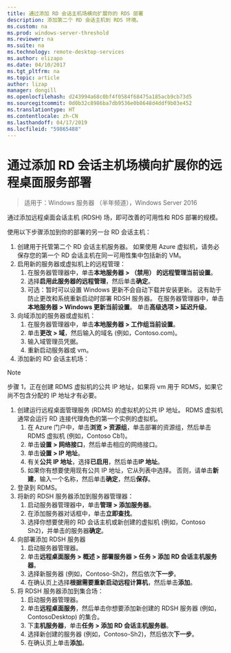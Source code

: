 ```yaml
---
title: 通过添加 RD 会话主机场横向扩展你的 RDS 部署
description: 添加第二个 RD 会话主机到 RDS 环境。
ms.custom: na
ms.prod: windows-server-threshold
ms.reviewer: na
ms.suite: na
ms.technology: remote-desktop-services
ms.author: elizapo
ms.date: 04/10/2017
ms.tgt_pltfrm: na
ms.topic: article
author: lizap
manager: dongill
ms.openlocfilehash: d243994a68c0bf4f0584f68475a185acb9cb73d5
ms.sourcegitcommit: 0d0b32c8986ba7db9536e0b8648d4ddf9b03e452
ms.translationtype: HT
ms.contentlocale: zh-CN
ms.lasthandoff: 04/17/2019
ms.locfileid: "59865488"
---
```

# <a name="scale-out-your-remote-desktop-services-deployment-by-adding-an-rd-session-host-farm"></a>通过添加 RD 会话主机场横向扩展你的远程桌面服务部署

>适用于：Windows 服务器 （半年频道），Windows Server 2016

通过添加远程桌面会话主机 (RDSH) 场，即可改善的可用性和 RDS 部署的规模。   
  
 
使用以下步骤添加到你的部署的另一台 RD 会话主机：  
  
1. 创建用于托管第二个 RD 会话主机服务器。 如果使用 Azure 虚拟机，请务必保存您的第一个 RD 会话主机在同一可用性集中包括新的 VM。
2. 启用新的服务器或虚拟机上的远程管理：
   1. 在服务器管理器中，单击**本地服务器 > （禁用） 的远程管理当前设置**。 
   2. 选择**启用此服务器的远程管理**，然后单击**确定**。 
   3. 可选：暂时可以设置 Windows 更新不会自动下载并安装更新。 这有助于防止更改和系统重新启动时部署 RDSH 服务器。 在服务器管理器中，单击**本地服务器 > Windows 更新当前设置**。 单击**高级选项 > 延迟升级**。 
3. 向域添加的服务器或虚拟机：
   1. 在服务器管理器中，单击**本地服务器 > 工作组当前设置**。 
   2. 单击**更改 > 域**，然后输入的域名 (例如，Contoso.com)。 
   3. 输入域管理员凭据。 
   4. 重新启动服务器或 vm。
4. 添加新的 RD 会话主机场：
>[!NOTE] 
> 步骤 1，正在创建 RDMS 虚拟机的公共 IP 地址，如果将 vm 用于 RDMS，如果它尚不包含分配的 IP 地址才有必要。
   
   1. 创建运行远程桌面管理服务 (RDMS) 的虚拟机的公共 IP 地址。 RDMS 虚拟机通常会运行 RD 连接代理角色的第一个实例的虚拟机。  
       1. 在 Azure 门户中，单击**浏览 > 资源组**，单击部署的资源组，然后单击 RDMS 虚拟机 (例如，Contoso Cb1)。  
       2. 单击**设置 > 网络接口**，然后单击相应的网络接口。   
       3. 单击**设置 > IP 地址**。
       4. 有关**公共 IP 地址**，选择**已启用**，然后单击**IP 地址**。   
       5. 如果你有想要使用现有公共 IP 地址，它从列表中选择。 否则，请单击**新建**，输入一个名称，然后单击**确定**，然后**保存**。   
   2. 登录到 RDMS。
   3. 将新的 RDSH 服务器添加到服务器管理器：   
       1. 启动服务器管理器中，单击**管理 > 添加服务器**。   
       2. 在添加服务器对话框中，单击**立即查找**。   
       3. 选择你想要使用的 RD 会话主机或新创建的虚拟机 (例如，Contoso Sh2)，并单击的服务器**确定**。
   4. 向部署添加 RDSH 服务器
       1. 启动服务器管理器。  
       2. 单击**远程桌面服务 > 概述 > 部署服务器 > 任务 > 添加 RD 会话主机服务器**。   
       3. 选择新服务器 (例如，Contoso-Sh2)，然后依次**下一步**。  
       4. 在确认页上选择**根据需要重新启动远程计算机**，然后单击**添加**。   
   5. 将 RDSH 服务器添加到集合场：
       1. 启动服务器管理器。   
       2. 单击**远程桌面服务**，然后单击你想要添加新创建的 RDSH 服务器 (例如，ContosoDesktop) 的集合。   
       3. 下**主机服务器**，单击**任务 > 添加 RD 会话主机服务器**。   
       4. 选择新创建的服务器 (例如，Contoso-Sh2)，然后依次**下一步**。   
       5. 在确认页上单击**添加**。   

